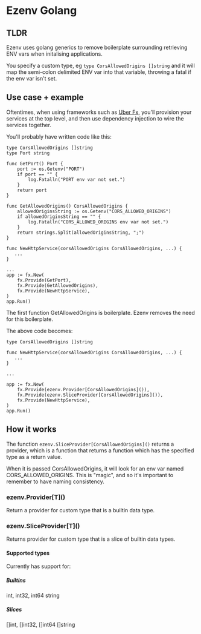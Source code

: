 # Ezenv Golang

## TLDR

Ezenv uses golang generics to remove boilerplate surrounding retrieving ENV vars when initalising applications.

You specify a custom type, eg `type CorsAllowedOrigins []string` and it will map the semi-colon delimited ENV var 
into that variable, throwing a fatal if the env var isn't set.

## Use case + example

Oftentimes, when using frameworks such as [Uber Fx](https://github.com/uber-go/fx), you'll provision your services 
at the top level, and then use dependency injection to wire the services together.

You'll probably have written code like this:

```
type CorsAllowedOrigins []string
type Port string

func GetPort() Port {
    port := os.Getenv("PORT")
    if port == "" {
        log.Fatalln("PORT env var not set.")
    }
    return port
}

func GetAllowedOrigins() CorsAllowedOrigins {
    allowedOriginsString := os.Getenv("CORS_ALLOWED_ORIGINS")
    if allowedOriginsString == "" {
        log.Fatalln("CORS_ALLOWED_ORIGINS env var not set.")
    }
    return strings.Split(allowedOriginsString, ";")
}

func NewHttpService(corsAllowedOrigins CorsAllowedOrigins, ...) {
   ...
}

...
app := fx.New(
    fx.Provide(GetPort),
    fx.Provide(GetAllowedOrigins),
    fx.Provide(NewHttpService),
)
app.Run()

```

The first function GetAllowedOrigins is boilerplate. Ezenv removes the need for this boilerplate.

The above code becomes:

```
type CorsAllowedOrigins []string

func NewHttpService(corsAllowedOrigins CorsAllowedOrigins, ...) {
   ...
}

...

app := fx.New(
    fx.Provide(ezenv.Provider[CorsAllowedOrigins]()),
    fx.Provide(ezenv.SliceProvider[CorsAllowedOrigins]()),
    fx.Provide(NewHttpService),
)
app.Run()

```

## How it works

The function `ezenv.SliceProvider[CorsAllowedOrigins]()` returns a provider, which is a function that returns a 
function which has the specified type as a return value.

When it is passed CorsAllowedOrigins, it will look for an env var named CORS_ALLOWED_ORIGINS. This is "magic", and so 
it's important to remember to have naming consistency.

### ezenv.Provider\[T\]()

Return a provider for custom type that is a builtin data type.

### ezenv.SliceProvider\[T\]()

Returns provider for custom type that is a slice of builtin data types.

#### Supported types

Currently has support for:

##### Builtins

int, int32, int64
string

##### Slices

[]int, []int32, []int64
[]string